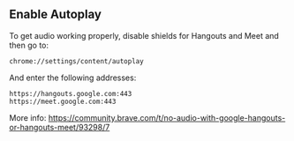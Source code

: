 ## Enable Autoplay

To get audio working properly, disable shields for Hangouts and Meet and then go to:

```
chrome://settings/content/autoplay
```

And enter the following addresses:

```
https://hangouts.google.com:443
https://meet.google.com:443
```

More info: https://community.brave.com/t/no-audio-with-google-hangouts-or-hangouts-meet/93298/7
